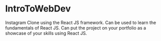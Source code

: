 # IntroToWebDev

Instagram Clone using the React JS framework.
Can be used to learn the fundamentals of React JS.
Can put the project on your portfolio as a showcase of your skills using React JS.
